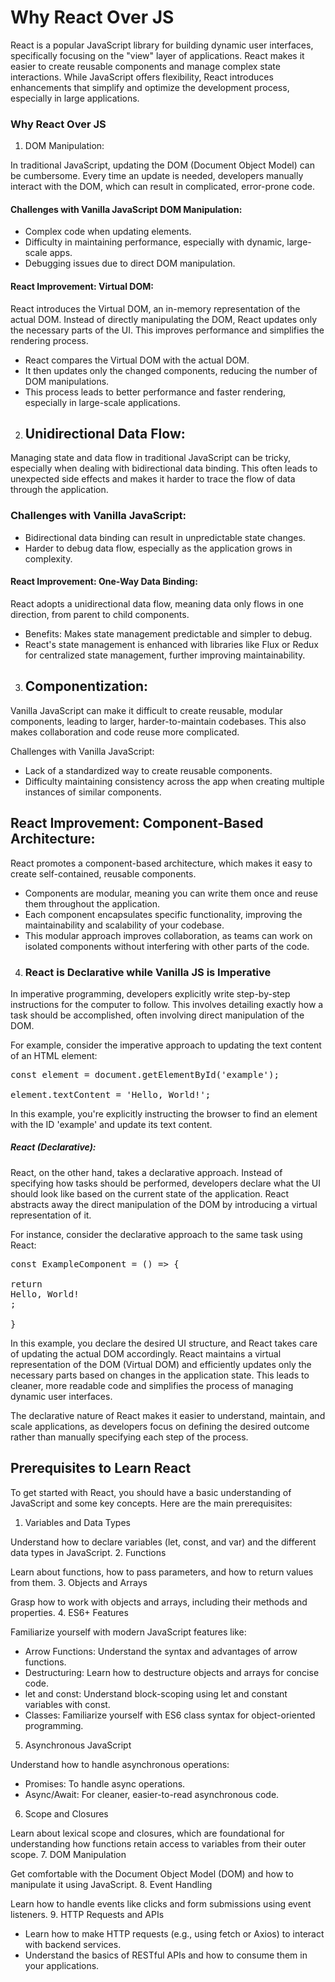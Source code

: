 # Why React Over JS

React is a popular JavaScript library for building dynamic user interfaces, specifically focusing on the "view" layer of applications. React makes it easier to create reusable components and manage complex state interactions. While JavaScript offers flexibility, React introduces enhancements that simplify and optimize the development process, especially in large applications.

### Why React Over JS
1. DOM Manipulation:

In traditional JavaScript, updating the DOM (Document Object Model) can be cumbersome. Every time an update is needed, developers manually interact with the DOM, which can result in complicated, error-prone code.

#### Challenges with Vanilla JavaScript DOM Manipulation:

- Complex code when updating elements.
- Difficulty in maintaining performance, especially with dynamic, large-scale apps.
- Debugging issues due to direct DOM manipulation.

#### React Improvement: Virtual DOM:

React introduces the Virtual DOM, an in-memory representation of the actual DOM. Instead of directly manipulating the DOM, React updates only the necessary parts of the UI. This improves performance and simplifies the rendering process.

- React compares the Virtual DOM with the actual DOM.
- It then updates only the changed components, reducing the number of DOM manipulations.
- This process leads to better performance and faster rendering, especially in large-scale applications.

2. ## Unidirectional Data Flow:

Managing state and data flow in traditional JavaScript can be tricky, especially when dealing with bidirectional data binding. This often leads to unexpected side effects and makes it harder to trace the flow of data through the application.

### Challenges with Vanilla JavaScript:

- Bidirectional data binding can result in unpredictable state changes.
- Harder to debug data flow, especially as the application grows in complexity.

#### React Improvement: One-Way Data Binding:

React adopts a unidirectional data flow, meaning data only flows in one direction, from parent to child components.

- Benefits: Makes state management predictable and simpler to debug.
- React's state management is enhanced with libraries like Flux or Redux for centralized state management, further improving maintainability.

3. ## Componentization:

Vanilla JavaScript can make it difficult to create reusable, modular components, leading to larger, harder-to-maintain codebases. This also makes collaboration and code reuse more complicated.

Challenges with Vanilla JavaScript:

- Lack of a standardized way to create reusable components.
- Difficulty maintaining consistency across the app when creating multiple instances of similar components.

## React Improvement: Component-Based Architecture:

React promotes a component-based architecture, which makes it easy to create self-contained, reusable components.

- Components are modular, meaning you can write them once and reuse them throughout the application.
- Each component encapsulates specific functionality, improving the maintainability and scalability of your codebase.
- This modular approach improves collaboration, as teams can work on isolated components without interfering with other parts of the code.

4. ### React is Declarative while Vanilla JS is Imperative

In imperative programming, developers explicitly write step-by-step instructions for the computer to follow. This involves detailing exactly how a task should be accomplished, often involving direct manipulation of the DOM.

For example, consider the imperative approach to updating the text content of an HTML element:

<pre>
const element = document.getElementById('example');

element.textContent = 'Hello, World!';
</pre>


In this example, you're explicitly instructing the browser to find an element with the ID 'example' and update its text content.

##### React (Declarative):
React, on the other hand, takes a declarative approach. Instead of specifying how tasks should be performed, developers declare what the UI should look like based on the current state of the application. React abstracts away the direct manipulation of the DOM by introducing a virtual representation of it.

For instance, consider the declarative approach to the same task using React:

<pre>
const ExampleComponent = () => {

return <div>Hello, World!</div>;

}
</pre>

In this example, you declare the desired UI structure, and React takes care of updating the actual DOM accordingly. React maintains a virtual representation of the DOM (Virtual DOM) and efficiently updates only the necessary parts based on changes in the application state. This leads to cleaner, more readable code and simplifies the process of managing dynamic user interfaces.

The declarative nature of React makes it easier to understand, maintain, and scale applications, as developers focus on defining the desired outcome rather than manually specifying each step of the process.



## Prerequisites to Learn React
To get started with React, you should have a basic understanding of JavaScript and some key concepts. Here are the main prerequisites:

1. Variables and Data Types

Understand how to declare variables (let, const, and var) and the different data types in JavaScript.
2. Functions

Learn about functions, how to pass parameters, and how to return values from them.
3. Objects and Arrays

Grasp how to work with objects and arrays, including their methods and properties.
4. ES6+ Features

Familiarize yourself with modern JavaScript features like:

- Arrow Functions: Understand the syntax and advantages of arrow functions.
- Destructuring: Learn how to destructure objects and arrays for concise code.
- let and const: Understand block-scoping using let and constant variables with const.
- Classes: Familiarize yourself with ES6 class syntax for object-oriented programming.
5. Asynchronous JavaScript

Understand how to handle asynchronous operations:

- Promises: To handle async operations.
- Async/Await: For cleaner, easier-to-read asynchronous code.
6. Scope and Closures

Learn about lexical scope and closures, which are foundational for understanding how functions retain access to variables from their outer scope.
7. DOM Manipulation

Get comfortable with the Document Object Model (DOM) and how to manipulate it using JavaScript.
8. Event Handling

Learn how to handle events like clicks and form submissions using event listeners.
9. HTTP Requests and APIs

- Learn how to make HTTP requests (e.g., using fetch or Axios) to interact with backend services.
- Understand the basics of RESTful APIs and how to consume them in your applications.
